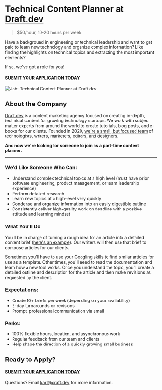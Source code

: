# Technical Content Planner at [Draft.dev](https://draft.dev/)
> $50/hour, 10-20 hours per week

Have a background in engineering or technical leadership and want to get paid to learn new technology and organize complex information? Like finding the highlights on technical topics and extracting the most important elements?

If so, we've got a role for you!

#### [SUBMIT YOUR APPLICATION TODAY](https://airtable.com/shreWOFXya4ZDvHOw)

![Job: Technical Content Planner at Draft.dev](https://draft.dev/learn/assets/posts/programmer.png)

## About the Company
[Draft.dev](https://draft.dev/) is a content marketing agency focused on creating in-depth, technical content for growing technology startups. We work with subject matter experts from around the world to create tutorials, blog posts, and e-books for our clients. Founded in 2020, [we're a small, but focused team](https://twitter.com/KarlLHughes/status/1337141695432024065) of technologists, writers, marketers, editors, and designers.

**And now we're looking for someone to join as a part-time content planner.**

-----

### We'd Like Someone Who Can:
- Understand complex technical topics at a high level (must have prior software engineering, product management, or team leadership experience)
- Perform detailed research
- Learn new topics at a high-level very quickly
- Condense and organize information into an easily digestible outline
- Consistently deliver high-quality work on deadline with a positive attitude and learning mindset

### What You'll Do
You'll be in charge of turning a rough idea for an article into a detailed content brief ([here's an example](https://draft.dev/learn/posts/content-plan)). Our writers will then use that brief to compose articles for our clients.

Sometimes you'll have to use your Googling skills to find similar articles for use as a template. Other times, you'll need to read the documentation and learn how a new tool works. Once you understand the topic, you'll create a detailed outline and description for the article and then make revisions as requested by the client.

### Expectations:
- Create 10+ briefs per week (depending on your availability)
- 2-day turnarounds on revisions
- Prompt, professional communication via email

### Perks:
- 100% flexible hours, location, and asynchronous work
- Regular feedback from our team and clients
- Help shape the direction of a quickly growing small business

## Ready to Apply?

#### [SUBMIT YOUR APPLICATION TODAY](https://airtable.com/shreWOFXya4ZDvHOw)

Questions? Email [karl@draft.dev](mailto:karl@draft.dev) for more information.
